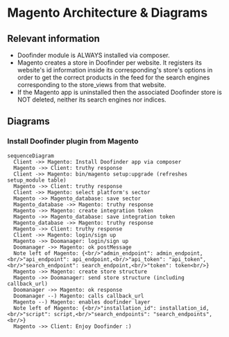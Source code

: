 # Magento Architecture & Diagrams


## Relevant information

* Doofinder module is ALWAYS installed via composer. 
* Magento creates a store in Doofinder per website. It registers its website's id information inside its corresponding's store's options in order to get the correct products in the feed for the search engines corresponding to the store_views from that website.
* If the Magento app is uninstalled then the associated Doofinder store is NOT deleted, neither its search engines nor indices.

## Diagrams

### Install Doofinder plugin from Magento

```mermaid
sequenceDiagram
  Client ->> Magento: Install Doofinder app via composer
  Magento ->> Client: truthy response
  Client ->> Magento: bin/magento setup:upgrade (refreshes setup_module table)
  Magento ->> Client: truthy response
  Client ->> Magento: select platform's sector
  Magento ->> Magento_database: save sector
  Magento_database ->> Magento: truthy response
  Magento ->> Magento: create integration token
  Magento ->> Magento_database: save integration token
  Magento_database ->> Magento: truthy response
  Magento ->> Client: truthy response
  Client ->> Magento: login/sign up
  Magento ->> Doomanager: login/sign up
  Doomanager ->> Magento: ok postMessage
  Note left of Magento: {<br/>"admin_endpoint": admin_endpoint,<br/>"api_endpoint": api_endpoint,<br/>"api_token": "api_token",<br/>"search_endpoint": search_endpoint,<br/>"token": token<br/>}
  Magento ->> Magento: create store structure
  Magento ->> Doomanager: send store structure (including callback_url)
  Doomanager ->> Magento: ok response
  Doomanager --) Magento: calls callback_url
  Magento --) Magento: enables doofinder layer
  Note left of Magento: {<br/>"installation_id": installation_id,<br/>"script": script,<br/>"search_endpoints": "search_endpoints",<br/>}
  Magento ->> Client: Enjoy Doofinder :)
```